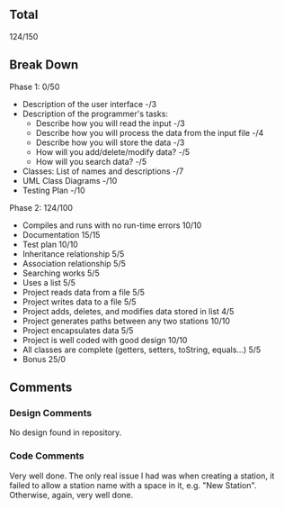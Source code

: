 ## Total

124/150

## Break Down

Phase 1: 0/50

- Description of the user interface -/3
- Description of the programmer's tasks:
  - Describe how you will read the input -/3
  - Describe how you will process the data from the input file -/4
  - Describe how you will store the data -/3
  - How will you add/delete/modify data? -/5
  - How will you search data? -/5
- Classes: List of names and descriptions -/7
- UML Class Diagrams -/10
- Testing Plan -/10

Phase 2: 124/100

- Compiles and runs with no run-time errors 10/10
- Documentation 15/15
- Test plan 10/10
- Inheritance relationship 5/5
- Association relationship 5/5
- Searching works 5/5
- Uses a list 5/5
- Project reads data from a file 5/5
- Project writes data to a file 5/5
- Project adds, deletes, and modifies data stored in list 4/5
- Project generates paths between any two stations 10/10
- Project encapsulates data 5/5
- Project is well coded with good design 10/10
- All classes are complete (getters, setters, toString, equals...) 5/5
- Bonus 25/0

## Comments

### Design Comments

No design found in repository.

### Code Comments

Very well done. The only real issue I had was when creating a station, it failed to allow a station name with a space in it, e.g. "New Station". Otherwise, again, very well done.
